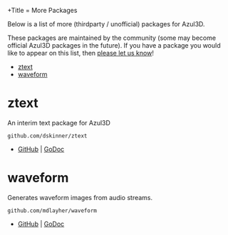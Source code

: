 +Title = More Packages

Below is a list of more (thirdparty / unofficial) packages for Azul3D.

These packages are maintained by the community (some may become official Azul3D packages in the future). If you have a package you would like to appear on this list, then [please let us know](https://groups.google.com/forum/#!forum/azul3d)!

* [ztext](#ztext)
* [waveform](#waveform)

# ztext

An interim text package for Azul3D

```
github.com/dskinner/ztext
```

* [GitHub](https://github.com/dskinner/ztext) | [GoDoc](https://godoc.org/dasa.cc/ztext)

# waveform

Generates waveform images from audio streams.

```
github.com/mdlayher/waveform
```

* [GitHub](https://github.com/mdlayher/waveform) | [GoDoc](http://godoc.org/github.com/mdlayher/waveform)

